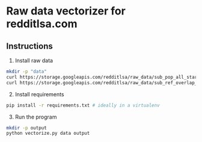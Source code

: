 # Raw data vectorizer for redditlsa.com
## Instructions
1. Install raw data
```bash
mkdir -p "data"
curl https://storage.googleapis.com/redditlsa/raw_data/sub_pop_all_starting_2015_01.csv > "data/sub_pop_all_starting_2015_01.csv"
curl https://storage.googleapis.com/redditlsa/raw_data/sub_ref_overlap_all_starting_2015_01.csv > "data/sub_ref_overlap_all_starting_2015_01.csv"
```
2. Install requirements
```bash
pip install -r requirements.txt # ideally in a virtualenv
```
3. Run the program
```bash
mkdir -p output
python vectorize.py data output
```
